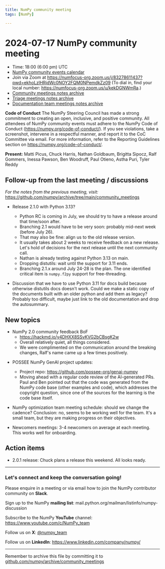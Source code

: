 ```yaml
---
title: NumPy community meeting
tags: [NumPy]

---
```


# 2024-07-17 NumPy community meeting

- Time: 18:00 (6:00 pm) UTC
- [NumPy community events calendar](https://scientific-python.org/calendars/)
- Join via Zoom at https://numfocus-org.zoom.us/j/83278611437?pwd=ekhoLzlHRjdWc0NOY2FQM0NPemdkZz09 (To dial in, find your local number: https://numfocus-org.zoom.us/u/kekDGNWmRa.)
- [Community meetings notes archive](https://github.com/numpy/archive/tree/main/community_meetings)
- [Triage meetings notes archive](https://github.com/numpy/archive/tree/master/triage_meetings)
- [Documentation team meetings notes archive](https://github.com/numpy/archive/tree/main/docs_team_meetings)

**Code of Conduct**
The NumPy Steering Council has made a strong commitment to creating an open, inclusive, and positive community. 
All attendees of NumPy community events must adhere to the NumPy Code of Conduct (https://numpy.org/code-of-conduct/). 
If you see violations, take a screenshot, intervene in a respectful manner, and report it to the CoC Committee via email. For more information, refer to the Reporting Guidelines section on https://numpy.org/code-of-conduct/.

**Present:** Matti Picus, Chuck Harris, Nathan Goldbaum, Brigitta Sipocz, Ralf Gommers, Inessa Pawson, Ben Woodruff, Paul Otieno, Astha Puri, Tyler Reddy

## Follow-up from the last meeting / discussions

_For the notes from the previous meeting, visit:_ https://github.com/numpy/archive/tree/main/community_meetings

- Release 2.1.0 with Python 3.13?
  - Python RC is coming in July, we should try to have a release around that time/soon after.
  - Branching 2.1 would have to be very soon: probably mid-next week (before July 26).
  - That may also be fine: align us to the old release version.
  - It usually takes about 2 weeks to receive feedback on a new release. Let's hold of decisions for the next release until the next community call.
  - Nathan is already testing against Python 3.13 on main.
  - Dropping distutils: wait until the support for 3.11 ends.
  - Branching 2.1.x around July 24-28 is the plan. The one identified critical item is `numpy.f2py` support for free-threading. 

- Discussion that we have to use Python 3.11 for docs build because otherwise distutils docs doesn't work. Could we make a static copy of the documents built with an older python and add them as legacy? Probably too difficult, maybe just link to the old documentation and drop the autosummary.


## New topics

* NumPy 2.0 community feedback BoF
    * https://hackmd.io/y4DHXX8SSvKVG2bCBsgK2w
    * Overall relatively quiet, all things considered.
    * We were complimented on the communication around the breaking changes, Ralf's name came up a few times positively.

- POSSEE NumPy GenAI project updates: 
  - Project repo: https://github.com/possee-org/genai-numpy
  - Moving ahead with a regular code review of the AI-generated PRs. Paul and Ben pointed out that the code was generated from the NumPy code base (other examples and code), which addresses the copyright question, since one of the sources for the learning is the code base itself.


- NumPy optimization team meeting schedule: should we change the cadence? 
Conclusion: no, seems to be working well for the team. 
It's a small team, but they are making progress on their objectives.

- Newcomers meetings: 3-4 newcomers on average at each meeting. This works well for onboarding. 


## Action items

- 2.0.1 release:
  Chuck plans a release this weekend. All looks ready.

---

### Let's connect and keep the conversation going!
Please enquire in a meeting or via email how to join the NumPy contributor community on **Slack**.

Sign up to the NumPy **mailing list**: mail.python.org/mailman/listinfo/numpy-discussion

Subscribe to the NumPy **YouTube** channel: https://www.youtube.com/c/NumPy_team

Follow us on **X**: [@numpy_team](https://twitter.com/numpy_team)

Follow us on **LinkedIn**: https://www.linkedin.com/company/numpy/

---
Remember to archive this file by committing it to [github.com/numpy/archive/community_meetings](https://github.com/numpy/archive/tree/main/community_meetings)
